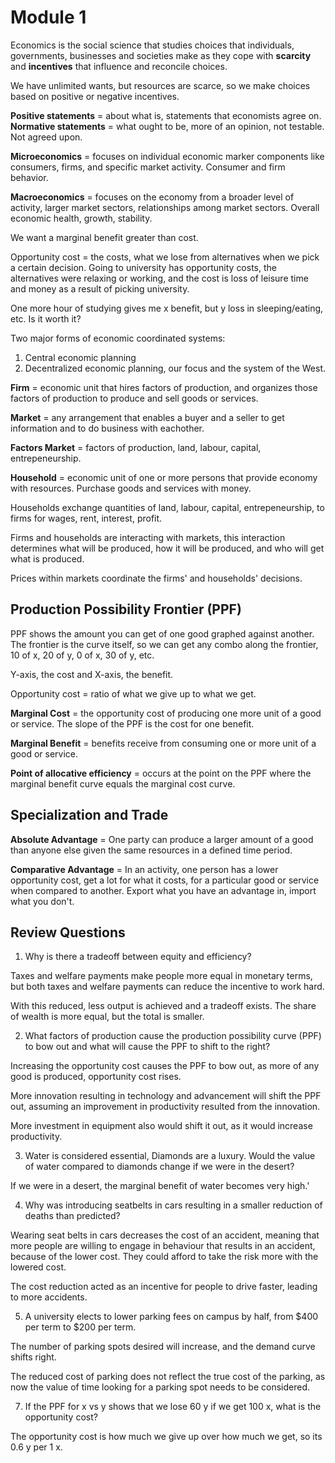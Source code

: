 # Module 1

Economics is the social science that studies choices that individuals, governments, businesses and societies make as they cope with **scarcity** and **incentives** that influence and reconcile choices.

We have unlimited wants, but resources are scarce, so we make choices based on positive or negative incentives.

**Positive statements** = about what is, statements that economists agree on.
**Normative statements** = what ought to be, more of an opinion, not testable. Not agreed upon.

**Microeconomics** = focuses on individual economic marker components like consumers, firms, and specific market activity. Consumer and firm behavior.

**Macroeconomics** = focuses on the economy from a broader level of activity, larger market sectors, relationships among market sectors. Overall economic health, growth, stability.

We want a marginal benefit greater than cost.

Opportunity cost = the costs, what we lose from alternatives when we pick a certain decision. Going to university has opportunity costs, the alternatives were relaxing or working, and the cost is loss of leisure time and money as a result of picking university.

One more hour of studying gives me x benefit, but y loss in sleeping/eating, etc. Is it worth it?

Two major forms of economic coordinated systems:

1. Central economic planning
2. Decentralized economic planning, our focus and the system of the West.

**Firm** = economic unit that hires factors of production, and organizes those factors of production to produce and sell goods or services.

**Market** = any arrangement that enables a buyer and a seller to get information and to do business with eachother.

**Factors Market** = factors of production, land, labour, capital, entrepeneurship.

**Household** = economic unit of one or more persons that provide economy with resources. Purchase goods and services with money.

Households exchange quantities of land, labour, capital, entrepeneurship, to firms for wages, rent, interest, profit.

Firms and households are interacting with markets, this interaction determines what will be produced, how it will be produced, and who will get what is produced.

Prices within markets coordinate the firms' and households' decisions.

## Production Possibility Frontier (PPF)

PPF shows the amount you can get of one good graphed against another. The frontier is the curve itself, so we can get any combo along the frontier, 10 of x, 20 of y, 0 of x, 30 of y, etc.

Y-axis, the cost and X-axis, the benefit.

Opportunity cost = ratio of what we give up to what we get.

**Marginal Cost** = the opportunity cost of producing one more unit of a good or service. The slope of the PPF is the cost for one benefit.

**Marginal Benefit** = benefits receive from consuming one or more unit of a good or service.

**Point of allocative efficiency** = occurs at the point on the PPF where the marginal benefit curve equals the marginal cost curve.

## Specialization and Trade

**Absolute Advantage** = One party can produce a larger amount of a good than anyone else given the same resources in a defined time period.

**Comparative Advantage** = In an activity, one person has a lower opportunity cost, get a lot for what it costs, for a particular good or service when compared to another. Export what you have an advantage in, import what you don't.

## Review Questions

1. Why is there a tradeoff between equity and efficiency?

Taxes and welfare payments make people more equal in monetary terms, but both taxes and welfare payments can reduce the incentive to work hard.

With this reduced, less output is achieved and a tradeoff exists. The share of wealth is more equal, but the total is smaller.

2. What factors of production cause the production possibility curve (PPF) to bow out and what will cause the PPF to shift to the right?

Increasing the opportunity cost causes the PPF to bow out, as more of any good is produced, opportunity cost rises.

More innovation resulting in technology and advancement will shift the PPF out, assuming an improvement in productivity resulted from the innovation.

More investment in equipment also would shift it out, as it would increase productivity.

3. Water is considered essential, Diamonds are a luxury. Would the value of water compared to diamonds change if we were in the desert?

If we were in a desert, the marginal benefit of water becomes very high.'

4. Why was introducing seatbelts in cars resulting in a smaller reduction of deaths than predicted?

Wearing seat belts in cars decreases the cost of an accident, meaning that more people are willing to engage in behaviour that results in an accident, because of the lower cost. They could afford to take the risk more with the lowered cost.

The cost reduction acted as an incentive for people to drive faster, leading to more accidents.

5. A university elects to lower parking fees on campus by half, from $400 per term to $200 per term.

The number of parking spots desired will increase, and the demand curve shifts right.

The reduced cost of parking does not reflect the true cost of the parking, as now the value of time looking for a parking spot needs to be considered.

7. If the PPF for x vs y shows that we lose 60 y if we get 100 x, what is the opportunity cost?

The opportunity cost is how much we give up over how much we get, so its 0.6 y per 1 x.
